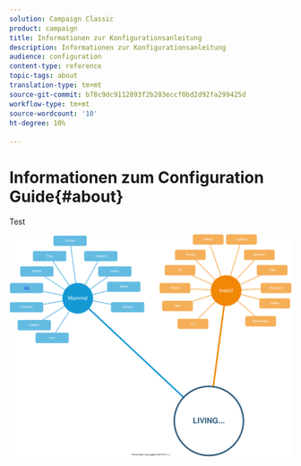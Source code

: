 ```yaml
---
solution: Campaign Classic
product: campaign
title: Informationen zur Konfigurationsanleitung
description: Informationen zur Konfigurationsanleitung
audience: configuration
content-type: reference
topic-tags: about
translation-type: tm+mt
source-git-commit: b78c9dc9112893f2b203eccf0bd2d92fa299425d
workflow-type: tm+mt
source-wordcount: '10'
ht-degree: 10%

---
```



# Informationen zum Configuration Guide{#about}

Test

![](assets/testsvg.svg)


